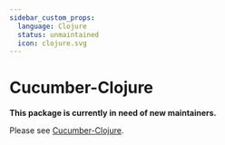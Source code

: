 ```yaml
---
sidebar_custom_props:
  language: Clojure
  status: unmaintained
  icon: clojure.svg
---
```


# Cucumber-Clojure

**This package is currently in need of new maintainers.**

Please see [Cucumber-Clojure](https://github.com/cucumber/cucumber-jvm-clojure).
